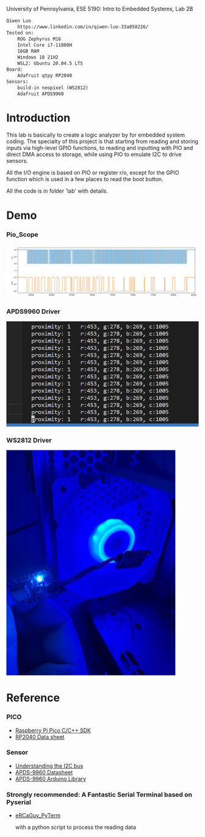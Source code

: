 University of Pennsylvania, ESE 5190: Intro to Embedded Systems, Lab 2B

```
Qiwen Luo
    https://www.linkedin.com/in/qiwen-luo-33a058226/
Tested on: 
	ROG Zephyrus M16
	Intel Core i7-11800H
	16GB RAM
	Windows 10 21H2
	WSL2: Ubuntu 20.04.5 LTS
Board:
	Adafruit qtpy RP2040
Sensors:
	build-in neopixel (WS2812)
	Adafruit APDS9960
```

# Introduction

This lab is basically to create a logic analyzer by for embedded system coding. The specialty of  this project is that starting from reading and storing inputs via high-level GPIO functions, to reading and inputting with PIO and direct DMA access to storage, while using PIO to emulate I2C to drive sensors.

All the I/O engine is based on PIO or register r/o, except for the GPIO function which is used in a few places to read the boot button.

All the code is in folder 'lab' with details.

# Demo

### Pio_Scope

![image-20221115221251867](lab/06_pioscope/README.assets/image-20221115221251867.png)

### APDS9960 Driver

![image-20221115230033309](lab/08_adps_protocol/README.assets/image-20221115230033309.png)

### WS2812 Driver

![](lab/09_lab_on_a_chip/README.assets/image-20221115235250507.png)

# Reference

### PICO

- [Raspberry Pi Pico C/C++ SDK](https://datasheets.raspberrypi.com/pico/raspberry-pi-pico-c-sdk.pdf)
- [RP2040 Data sheet](https://datasheets.raspberrypi.com/rp2040/rp2040-datasheet.pdf)

### Sensor

- [Understanding the I2C bus](https://www.ti.com/lit/an/slva704/slva704.pdf?ts=1668500715866&ref_url=https%253A%252F%252Fwww.google.com%252F)
- [APDS-9960 Datasheet](https://cdn.sparkfun.com/assets/learn_tutorials/3/2/1/Avago-APDS-9960-datasheet.pdf)
- [APDS-9960 Arduino Library](https://github.com/arduino-libraries/Arduino_APDS9960)

### Strongly recommended: A Fantastic Serial Terminal based on Pyserial

- [eRCaGuy_PyTerm](https://github.com/ElectricRCAircraftGuy/eRCaGuy_PyTerm)

  with a python script to process the reading data

